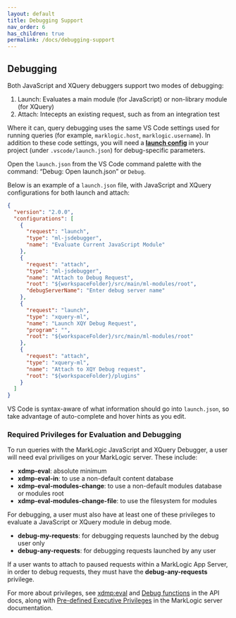 ```yaml
---
layout: default
title: Debugging Support
nav_order: 6
has_children: true
permalink: /docs/debugging-support
---
```


## Debugging

Both JavaScript and XQuery debuggers support two modes of debugging:

1. Launch: Evaluates a main module (for JavaScript) or non-library module (for XQuery)
2. Attach: Intecepts an existing request, such as from an integration test

Where it can, query debugging uses the same VS Code settings used for running queries (for example, `marklogic.host`, `marklogic.username`). In addition to these code settings, you will need a [**launch config**](https://code.visualstudio.com/docs/editor/debugging#_launch-configurations) in your project (under `.vscode/launch.json`) for debug-specific parameters.

Open the `launch.json` from the VS Code command palette with the command: “Debug: Open launch.json” or `Debug`.

Below is an example of a `launch.json` file, with JavaScript and XQuery configurations for both launch and attach:

```json
{
  "version": "2.0.0",
  "configurations": [
    {
      "request": "launch",
      "type": "ml-jsdebugger",
      "name": "Evaluate Current JavaScript Module"
    },
    {
      "request": "attach",
      "type": "ml-jsdebugger",
      "name": "Attach to Debug Request",
      "root": "${workspaceFolder}/src/main/ml-modules/root",
      "debugServerName": "Enter debug server name"
    },
    {
      "request": "launch",
      "type": "xquery-ml",
      "name": "Launch XQY Debug Request",
      "program": "",
      "root": "${workspaceFolder}/src/main/ml-modules/root"
    },
    {
      "request": "attach",
      "type": "xquery-ml",
      "name": "Attach to XQY Debug request",
      "root": "${workspaceFolder}/plugins"
    }
  ]
}
```

VS Code is syntax-aware of what information should go into `launch.json`, so take advantage of auto-complete and hover hints as you edit.

### Required Privileges for Evaluation and Debugging

To run queries with the MarkLogic JavaScript and XQuery Debugger, a user will need eval priviliges on your MarkLogic server. These include:

- **xdmp-eval**: absolute minimum
- **xdmp-eval-in**: to use a non-default content database
- **xdmp-eval-modules-change**: to use a non-default modules database or modules root
- **xdmp-eval-modules-change-file**: to use the filesystem for modules

For debugging, a user must also have at least one of these privileges to evaluate a JavaScript or XQuery module in debug mode.

- **debug-my-requests**: for debugging requests launched by the debug user only
- **debug-any-requests**: for debugging requests launched by any user

If a user wants to attach to paused requests within a MarkLogic App Server, in order to debug requests, they must have the **debug-any-requests** privilege.

For more about privileges, see [xdmp:eval](https://docs.marklogic.com/10.0/xdmp:eval) and [Debug functions](https://docs.marklogic.com/dbg) in the API docs, along with [Pre-defined Executive Privileges](https://docs.marklogic.com/guide/admin/exec_privs) in the MarkLogic server documentation.
